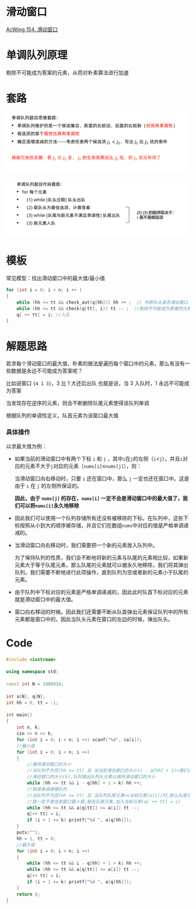 # 滑动窗口
[AcWing 154. 滑动窗口](https://www.acwing.com/problem/content/156/)

# 单调队列原理
剔除不可能成为答案的元素，从而对朴素算法进行加速

# 套路
![](media/16592526554189.png)

![](media/16592523578938.png)


# 模板
常见模型：找出滑动窗口中的最大值/最小值
```cpp
for (int i = 0; i < n; i ++ )
{
    while (hh <= tt && check_out(q[hh])) hh ++ ;  // 判断队头是否滑出窗口
    while (hh <= tt && check(q[tt], i)) tt -- ;  //剔除不可能成为答案的元素
    q[ ++ tt] = i; //入队
}
```

# 解题思路
若求每个滑动窗口的最大值，朴素的做法是遍历每个窗口中的元素，那么有没有一些数据是永远不可能成为答案呢？

比如说窗口 `{4 1 3}`，$3$ 比 $1$ 大还后出队
也就是说，当 $3$ 入队时，$1$ 永远不可能成为答案

当发现存在逆序的元素，则会不断删除队尾元素使得该队列单调

根据队列的单调性定义，队首元素为该窗口最大值

### 具体操作
以求最大值为例：

- 如果当前的滑动窗口中有两个下标 `i` 和 `j` ，其中`i`在`j`的左侧（`i`<`j`），并且`i`对应的元素不大于`j`对应的元素（`nums[i]`≤`nums[j]`），则：

   当滑动窗口向右移动时，只要 `i` 还在窗口中，那么 `j` 一定也还在窗口中。这是由于 `i` 在 `j` 的左侧所保证的。

   **因此，由于 `nums[j]` 的存在，`nums[i]` 一定不会是滑动窗口中的最大值了，我们可以将`nums[i]`永久地移除**

- 因此我们可以使用一个队列存储所有还没有被移除的下标。在队列中，这些下标按照从小到大的顺序被存储，并且它们在数组`nums`中对应的值是严格单调递减的。

- 当滑动窗口向右移动时，我们需要把一个新的元素放入队列中。

  为了保持队列的性质，我们会不断地将新的元素与队尾的元素相比较，如果新元素大于等于队尾元素，那么队尾的元素就可以被永久地移除，我们将其弹出队列。我们需要不断地进行此项操作，直到队列为空或者新的元素小于队尾的元素。

- 由于队列中下标对应的元素是严格单调递减的，因此此时队首下标对应的元素就是滑动窗口中的最大值。

- 窗口向右移动的时候。因此我们还需要不断从队首弹出元素保证队列中的所有元素都是窗口中的，因此当队头元素在窗口的左边的时候，弹出队头。

# Code
```cpp
#include <iostream>

using namespace std;

const int N = 1000010;

int a[N], q[N];
int hh = 0, tt = -1;

int main()
{
    int n, k;
    cin >> n >> k;
    for (int i = 0; i < n; i ++) scanf("%d", &a[i]);
    //最小值
    for (int i = 0; i < n; i ++)
    {
        //维持滑动窗口的大小
        //当队列不为空(hh <= tt) 且 当当前滑动窗口的大小(i - q[hh] + 1)>我们设定的
        //滑动窗口的大小(k),队列弹出队列头元素以维持滑动窗口的大小
        while (hh <= tt && i - q[hh] + 1 > k) hh ++;
        //构造单调递增队列
        //当队列不为空(hh <= tt) 且 当队列队尾元素>=当前元素(a[i])时,那么队尾元素
        //就一定不是当前窗口最小值,删去队尾元素,加入当前元素(q[ ++ tt] = i)
        while (hh <= tt && a[q[tt]] >= a[i]) tt --;
        q[++ tt] = i;
        if (i + 1 >= k) printf("%d ", a[q[hh]]);
    }
    puts("");
    hh = 1, tt = 0;
    //最大值
    for (int i = 0; i < n; i ++)
    {
        while (hh <= tt && i - q[hh] + 1 > k) hh ++;
        while (hh <= tt && a[q[tt]] <= a[i]) tt --;
        q[++ tt] = i;
        if (i + 1 >= k) printf("%d ", a[q[hh]]);
    }
    return 0;
}
```
